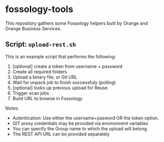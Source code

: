 # fossology-tools

This repository gathers some Fossology helpers built by Orange and Orange Business Services.


## Script: `upload-rest.sh`

This is an example script that performs the following:
1. [optional] create a token from username + password
1. Create all required folders
1. Upload a binary file, or Git URL
1. Wait for unpack job to finish successfuly (polling)
1. [optional] looks up previous upload for Reuse.
1. Trigger scan jobs
1. Build URL to browse in Fossology


Notes:
- Autentication: Use either the username+pasword OR the token option.
- GIT proxy credentials may be provided via environment variables
- You can specify the Group name to which the upload will belong
- The REST API URL can be provided separately
